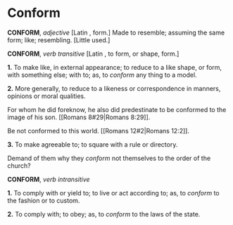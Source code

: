 # Conform

**CONFORM**, _adjective_ \[Latin , form.\] Made to resemble; assuming the same form; like; resembling. \[Little used.\]

**CONFORM**, _verb transitive_ \[Latin , to form, or shape, form.\]

**1.** To make like, in external appearance; to reduce to a like shape, or form, with something else; with to; as, to _conform_ any thing to a model.

**2.** More generally, to reduce to a likeness or correspondence in manners, opinions or moral qualities.

For whom he did foreknow, he also did predestinate to be conformed to the image of his son. [[Romans 8#29|Romans 8:29]].

Be not conformed to this world. [[Romans 12#2|Romans 12:2]].

**3.** To make agreeable to; to square with a rule or directory.

Demand of them why they _conform_ not themselves to the order of the church?

**CONFORM**, _verb intransitive_

**1.** To comply with or yield to; to live or act according to; as, to _conform_ to the fashion or to custom.

**2.** To comply with; to obey; as, to _conform_ to the laws of the state.